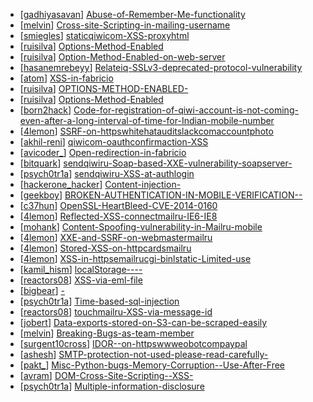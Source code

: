 * [[gadhiyasavan](https://hackerone.com/gadhiyasavan)] [Abuse-of-Remember-Me-functionality](https://hackerone.com/reports/37822)
* [[melvin](https://hackerone.com/melvin)] [Cross-site-Scripting-in-mailing-username](https://hackerone.com/reports/20049)
* [[smiegles](https://hackerone.com/smiegles)] [staticqiwicom-XSS-proxyhtml](https://hackerone.com/reports/35363)
* [[ruisilva](https://hackerone.com/ruisilva)] [Options-Method-Enabled](https://hackerone.com/reports/33987)
* [[ruisilva](https://hackerone.com/ruisilva)] [Option-Method-Enabled-on-web-server](https://hackerone.com/reports/33986)
* [[hasanemrebeyy](https://hackerone.com/hasanemrebeyy)] [Relateiq-SSLv3-deprecated-protocol-vulnerability](https://hackerone.com/reports/30852)
* [[atom](https://hackerone.com/atom)] [XSS-in-fabricio](https://hackerone.com/reports/32519)
* [[ruisilva](https://hackerone.com/ruisilva)] [OPTIONS-METHOD-ENABLED-](https://hackerone.com/reports/37102)
* [[ruisilva](https://hackerone.com/ruisilva)] [Options-Method-Enabled](https://hackerone.com/reports/36409)
* [[born2hack](https://hackerone.com/born2hack)] [Code-for-registration-of-qiwi-account-is-not-coming-even-after-a-long-interval-of-time-for-Indian-mobile-number](https://hackerone.com/reports/35532)
* [[4lemon](https://hackerone.com/4lemon)] [SSRF-on-httpswhitehatauditslackcomaccountphoto](https://hackerone.com/reports/14127)
* [[akhil-reni](https://hackerone.com/akhil-reni)] [qiwicom-oauthconfirmaction-XSS](https://hackerone.com/reports/36319)
* [[avicoder_](https://hackerone.com/avicoder_)] [Open-redirection-in-fabricio](https://hackerone.com/reports/39631)
* [[bitquark](https://hackerone.com/bitquark)] [sendqiwiru-Soap-based-XXE-vulnerability-soapserver-](https://hackerone.com/reports/36450)
* [[psych0tr1a](https://hackerone.com/psych0tr1a)] [sendqiwiru-XSS-at-authlogin](https://hackerone.com/reports/35413)
* [[hackerone_hacker](https://hackerone.com/hackerone_hacker)] [Content-injection-](https://hackerone.com/reports/36112)
* [[geekboy](https://hackerone.com/geekboy)] [BROKEN-AUTHENTICATION-IN-MOBILE-VERIFICATION--](https://hackerone.com/reports/33432)
* [[c37hun](https://hackerone.com/c37hun)] [OpenSSL-HeartBleed-CVE-2014-0160](https://hackerone.com/reports/32570)
* [[4lemon](https://hackerone.com/4lemon)] [Reflected-XSS-connectmailru-IE6-IE8](https://hackerone.com/reports/12929)
* [[mohank](https://hackerone.com/mohank)] [Content-Spoofing-vulnerability-in-Mailru-mobile](https://hackerone.com/reports/10927)
* [[4lemon](https://hackerone.com/4lemon)] [XXE-and-SSRF-on-webmastermailru](https://hackerone.com/reports/12583)
* [[4lemon](https://hackerone.com/4lemon)] [Stored-XSS-on-httpcardsmailru](https://hackerone.com/reports/11927)
* [[4lemon](https://hackerone.com/4lemon)] [XSS-in-httpsemailrucgi-binlstatic-Limited-use](https://hackerone.com/reports/11410)
* [[kamil_hism](https://hackerone.com/kamil_hism)] [localStorage----](https://hackerone.com/reports/8846)
* [[reactors08](https://hackerone.com/reactors08)] [XSS-via-eml-file](https://hackerone.com/reports/26935)
* [[bigbear](https://hackerone.com/bigbear)] [-](https://hackerone.com/reports/34799)
* [[psych0tr1a](https://hackerone.com/psych0tr1a)] [Time-based-sql-injection](https://hackerone.com/reports/9921)
* [[reactors08](https://hackerone.com/reactors08)] [touchmailru-XSS-via-message-id](https://hackerone.com/reports/28832)
* [[jobert](https://hackerone.com/jobert)] [Data-exports-stored-on-S3-can-be-scraped-easily](https://hackerone.com/reports/2746)
* [[melvin](https://hackerone.com/melvin)] [Breaking-Bugs-as-team-member](https://hackerone.com/reports/38232)
* [[surgent10cross](https://hackerone.com/surgent10cross)] [IDOR--on-httpswwweobotcompaypal](https://hackerone.com/reports/34728)
* [[ashesh](https://hackerone.com/ashesh)] [SMTP-protection-not-used-please-read-carefully-](https://hackerone.com/reports/25191)
* [[pakt_](https://hackerone.com/pakt_)] [Misc-Python-bugs-Memory-Corruption--Use-After-Free](https://hackerone.com/reports/38170)
* [[avram](https://hackerone.com/avram)] [DOM-Cross-Site-Scripting--XSS-](https://hackerone.com/reports/33091)
* [[psych0tr1a](https://hackerone.com/psych0tr1a)] [Multiple-information-disclosure](https://hackerone.com/reports/37862)
